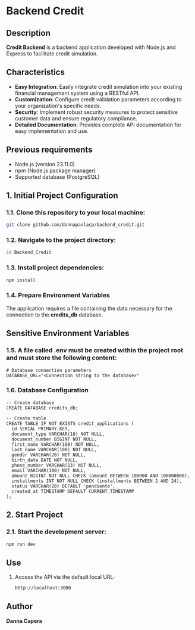 # Backend Credit

## Description

**Credit Backend** is a backend application developed with Node.js and Express to facilitate credit simulation.

## Characteristics

- **Easy Integration**: Easily integrate credit simulation into your existing financial management system using a RESTful API.
- **Customization**: Configure credit validation parameters according to your organization's specific needs.
- **Security**: Implement robust security measures to protect sensitive customer data and ensure regulatory compliance.
- **Detailed Documentation**: Provides complete API documentation for easy implementation and use.

## **Previous** requirements

- Node.js (version 23.11.0)
- npm (Node.js package manager)
- Supported database (PostgreSQL)

## 1. Initial Project Configuration

### 1.1. Clone this repository to your local machine:

```bash
git clone github.com/dannapaolacp/backend_credit.git

```

### 1.2. Navigate to the project directory:

```bash
cd Backend_Credit

```

### 1.3. Install project dependencies:

```bash
npm install
```

### 1.4. Prepare Environment Variables

The application requires a file containing the data necessary for the connection to the **credits_db** database.

## Sensitive Environment Variables

### 1.5. A file called **.env** must be created within the project root and must store the following content:

```
# Database connection parameters
DATABASE_URL="<Connection string to the database>"

```

### 1.6. Database Configuration

```
-- Create database
CREATE DATABASE credits_db;

-- Create table
CREATE TABLE IF NOT EXISTS credit_applications (
  id SERIAL PRIMARY KEY,
  document_type VARCHAR(10) NOT NULL,
  document_number BIGINT NOT NULL,
  first_name VARCHAR(100) NOT NULL,
  last_name VARCHAR(100) NOT NULL,
  gender VARCHAR(20) NOT NULL,
  birth_date DATE NOT NULL,
  phone_number VARCHAR(13) NOT NULL,
  email VARCHAR(100) NOT NULL,
  amount BIGINT NOT NULL CHECK (amount BETWEEN 100000 AND 100000000),
  installments INT NOT NULL CHECK (installments BETWEEN 2 AND 24),
  status VARCHAR(20) DEFAULT 'pendiente',
  created_at TIMESTAMP DEFAULT CURRENT_TIMESTAMP
);

```

## 2. Start Project

### 2.1. Start the development server:

```bash
npm run dev

```

## Use

1. Access the API via the default local URL:

   ```bash
   http://localhost:3000

   ```

## Author

**Danna Capera**
